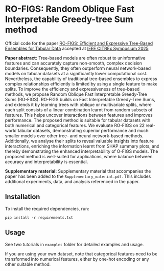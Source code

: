 # RO-FIGS: Random Oblique Fast Interpretable Greedy-tree Sum method

Official code for the paper [RO-FIGS: Efficient and Expressive Tree-Based Ensembles for Tabular Data](https://doi.org/10.1109/CITREx64975.2025.10974939) accepted at [IEEE CITREx Symposium 2025](https://ieee-ssci.org/?ui=trustworthy-explainable-and-responsible-ci)


**Paper abstract:**  Tree-based models are often robust to uninformative features and can accurately capture non-smooth, complex decision boundaries. Consequently, they often outperform neural network-based models on tabular datasets at a significantly lower computational cost. Nevertheless, the capability of traditional tree-based ensembles to express complex relationships efficiently is limited by using a single feature to make splits. To improve the efficiency and expressiveness of tree-based methods, we propose Random Oblique Fast Interpretable Greedy-Tree Sums (RO-FIGS). RO-FIGS builds on Fast Interpretable Greedy-Tree Sums, and extends it by learning trees with oblique or multivariate splits, where each split consists of a linear combination learnt from random subsets of features. This helps uncover interactions between features and improves performance. The proposed method is suitable for tabular datasets with both numerical and categorical features. We evaluate RO-FIGS on 22 real-world tabular datasets, demonstrating superior performance and much smaller models over other tree- and neural network-based methods. Additionally, we analyse their splits to reveal valuable insights into feature interactions, enriching the information learnt from SHAP summary plots, and thereby demonstrating the enhanced interpretability of O-FIGS models. The proposed method is well-suited for applications, where balance between accuracy and interpretability is essential.


**Supplementary material:** Supplementary material that accompanies the paper has been added to the `Supplementary_material.pdf`. This includes additional experiments, data, and analysis referenced in the paper.


## Installation

To install the required dependencies, run:
```
pip install -r requirements.txt
```


## Usage

See two tutorials in `examples` folder for detailed examples and usage.

If you are using your own dataset, note that categorical features need to be transformed into numerical features, either by one-hot encoding or any other suitable method.

